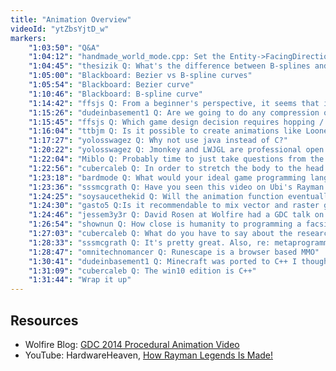 ```yaml
---
title: "Animation Overview"
videoId: "ytZbsYjtD_w"
markers:
    "1:03:50": "Q&A"
    "1:04:12": "handmade_world_mode.cpp: Set the Entity->FacingDirection"
    "1:04:45": "thesizik Q: What's the difference between B-splines and Bezier curves?"
    "1:05:00": "Blackboard: Bezier vs B-spline curves"
    "1:05:54": "Blackboard: Bezier curve"
    "1:10:46": "Blackboard: B-spline curve"
    "1:14:42": "ffsjs Q: From a beginner's perspective, it seems that in software rendering, keeping \"milliseconds per frame\" in a certain controlled boundary is somewhat in the programmer's control (depending on the code quality and orientation towards performance). Does that become more difficult when going into hardware rendering (with drivers) territory? Or is it the other way around?"
    "1:15:26": "dudeinbasement1 Q: Are we going to do any compression on the image, or only movement of the torso?"
    "1:15:45": "ffsjs Q: Which game design decision requires hopping / tilejumps as opposed to the previous way of moving the hero?"
    "1:16:04": "ttbjm Q: Is it possible to create animations like Looney Tunes where looking at still frames you could see multiple heads and limbs or features that are extremely exaggerated and distorted? Somehow it still looks fine in motion. Smear animation is a term I could find in 30 seconds of googling"
    "1:17:27": "yolosswagez Q: Why not use java instead of C?"
    "1:20:22": "yolosswagez Q: Jmonkey and LWJGL are professional open source libraries that are written in java, just to name a couple"
    "1:22:04": "Miblo Q: Probably time to just take questions from the Handmade Network IRC?"
    "1:22:56": "cubercaleb Q: In order to stretch the body to the head will we implement shearing in the SE?"
    "1:23:18": "bardmode Q: What would your ideal game programming language look like?"
    "1:23:36": "sssmcgrath Q: Have you seen this video on Ubi's Rayman 2D animation editor? [see Resources, YouTube]"
    "1:24:25": "soysaucethekid Q: Will the animation function eventually be moved out so other entities can use them?"
    "1:24:30": "gasto5 Q:Is it recommendable to mix vector and raster graphics for a game?"
    "1:24:46": "jessem3y3r Q: David Rosen at Wolfire had a GDC talk on procedural animation. Have you seen it? If so, thoughts? [see Resources: Wolfire Blog]"
    "1:26:54": "shownun Q: How close is humanity to programming a facsimile of our universe?"
    "1:27:03": "cubercaleb Q: What do you have to say about the researchers that claim that java can be faster than C++ at times?"
    "1:28:33": "sssmcgrath Q: It's pretty great. Also, re: metaprogramming, did you see Per Vognsen's btree metaprogramming thingy? Apparently it copies Jeff Roberts' AVL-tree configurability scheme"
    "1:28:47": "omnitechnomancer Q: Runescape is a browser based MMO"
    "1:30:41": "dudeinbasement1	Q: Minecraft was ported to C++ I thought"
    "1:31:09": "cubercaleb Q: The win10 edition is C++"
    "1:31:44": "Wrap it up"
---
```


## Resources

* Wolfire Blog: [GDC 2014 Procedural Animation Video](http://blog.wolfire.com/2014/05/GDC-2014-Procedural-Animation-Video)
* YouTube: HardwareHeaven, [How Rayman Legends Is Made!](https://www.youtube.com/watch?v=y-chi097uV4)
